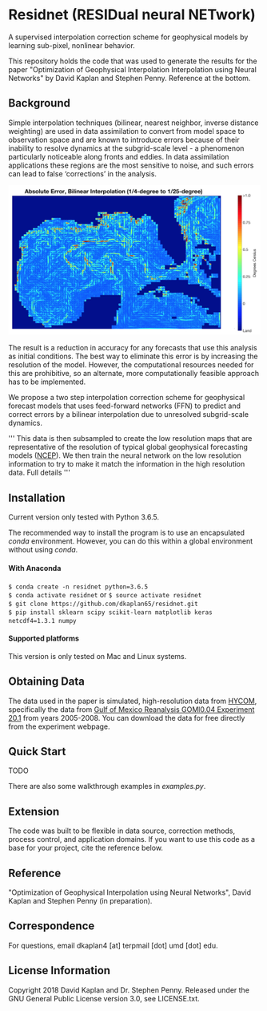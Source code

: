 # Residnet (RESIDual neural NETwork)

A supervised interpolation correction scheme for geophysical models by learning sub-pixel, nonlinear behavior.  

This repository holds the code that was used to generate the results for the paper "Optimization of Geophysical Interpolation Interpolation using Neural Networks" by David Kaplan and Stephen Penny. Reference at the bottom.

## Background

Simple interpolation techniques (bilinear, nearest neighbor, inverse distance weighting) are used in data assimilation to convert from model space to observation space and are known to introduce errors because of their inability to resolve dynamics at the subgrid-scale level - a phenomenon particularly noticeable along fronts and eddies. In data assimilation applications these regions are the most sensitive to noise, and such errors can lead to false ‘corrections’ in the analysis.  

![Residual Error](https://github.com/dkaplan65/residnet/blob/master/residual_error.png)

The result is a reduction in accuracy for any forecasts that use this analysis as initial conditions. The best way to eliminate this error is by increasing the resolution of the model. However, the computational resources needed for this are prohibitive, so an alternate, more computationally feasible approach has to be implemented.

We propose a two step interpolation correction scheme for geophysical forecast models that uses feed-forward networks (FFN) to predict and correct errors by a bilinear interpolation due to unresolved subgrid-scale dynamics.

'''
This data is then subsampled to create the low resolution maps that are representative of the resolution of typical global geophysical forecasting models ([NCEP](https://www.ncep.noaa.gov)). We then train the neural network on the low resolution information to try to make it match the information in the high resolution data. Full details
'''

## Installation
Current version only tested with Python 3.6.5.  

The recommended way to install the program is to use an encapsulated _conda_ environment. However, you can do this within a global environment without using _conda_.

#### With Anaconda
`$ conda create -n residnet python=3.6.5`  
`$ conda activate residnet` or `$ source activate residnet`  
`$ git clone https://github.com/dkaplan65/residnet.git`  
`$ pip install sklearn scipy scikit-learn matplotlib keras netcdf4=1.3.1 numpy`  

#### Supported platforms
This version is only tested on Mac and Linux systems.

## Obtaining Data
The data used in the paper is simulated, high-resolution data from
[HYCOM](https://www.hycom.org), specifically the data from [Gulf of Mexico Reanalysis GOMl0.04 Experiment 20.1](https://www.hycom.org/data/goml0pt04/expt-20pt1) from years 2005-2008. You can download the data for free directly from the experiment webpage.

## Quick Start

TODO

There are also some walkthrough examples in _examples.py_.

## Extension
The code was built to be flexible in data source, correction methods, process control, and application domains. If you want to use this code as a base for your project, cite the reference below.

## Reference
"Optimization of Geophysical Interpolation using Neural Networks", David Kaplan and Stephen Penny (in preparation).

## Correspondence
For questions, email dkaplan4 [at] terpmail [dot] umd [dot] edu.

## License Information
Copyright 2018 David Kaplan and Dr. Stephen Penny. Released under the GNU General Public License version 3.0, see LICENSE.txt.
